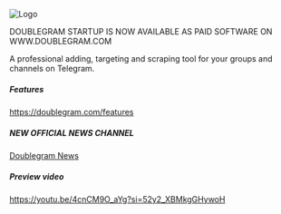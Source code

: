 
![Logo](https://www.doublegram.com/img/github-dblgrm-social.png)


DOUBLEGRAM STARTUP IS NOW AVAILABLE AS PAID SOFTWARE ON WWW.DOUBLEGRAM.COM

A professional adding, targeting and scraping tool for your groups and channels on Telegram.


##### Features
https://doublegram.com/features


##### NEW OFFICIAL NEWS CHANNEL
[Doublegram News](https://t.me/doublegram_news)


##### Preview video
https://youtu.be/4cnCM9O_aYg?si=52y2_XBMkgGHywoH
